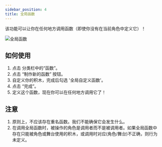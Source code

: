 ```yaml
---
sidebar_position: 4
title: 全局函数
---
```


该功能可以让你在任何地方调用函数（即使你没有在当前角色中定义它）！

![全局函数](/img/global-function.gif)

## 如何使用

1. 点击 分类栏中的“函数”。
2. 点击 “制作新的函数” 按钮。
3. 自定义你的积木，完成后勾选 '全局自定义函数'。
4. 点击 “完成”。
5. 定义这个函数，现在你可以在任何地方调用它了！

## 注意

1. 原则上，不应该存在重名函数。我们不能确保它会发生什么。
2. 在调用全局函数时，被操作的角色是调用者而不是被调用者。如果全局函数中存在只能被角色或舞台使用的积木，或调用时对应(角色/舞台)不正确，则行为未定义。
